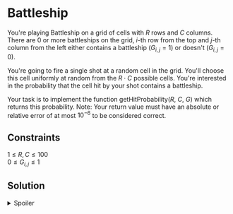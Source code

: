 # Battleship

You're playing Battleship on a grid of cells with $R$ rows and $C$ columns. There are $0$ or more battleships on the grid, $i$-th row from the top and $j$-th column from the left either contains a battleship ($G_{i,j} = 1$) or doesn't ($G_{i,j} = 0$).

You're going to fire a single shot at a random cell in the grid. You'll choose this cell uniformly at random from the $R\cdot C$ possible cells. You're interested in the probability that the cell hit by your shot contains a battleship.

Your task is to implement the function getHitProbability($R$, $C$, $G$) which returns this probability.
Note: Your return value must have an absolute or relative error of at most $10^{-6}$ to be considered correct.

## Constraints
$1 \leq R, C \leq 100$\
$0 \leq G_{i,j} \leq 1$

## Solution
<details>
  <summary>Spoiler</summary>
  ...
</details>